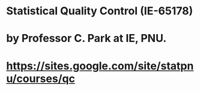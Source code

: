 # Statistical Quality Control (IE-65178)
#   by Professor C. Park at IE, PNU.
#
# https://sites.google.com/site/statpnu/courses/qc
#
